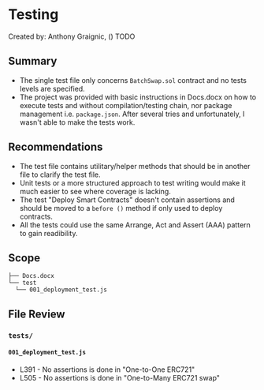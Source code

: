 # Testing

Created by: Anthony Graignic, () TODO

## Summary

- The single test file only concerns `BatchSwap.sol` contract and no tests levels are specified.
- The project was provided with basic instructions in Docs.docx on how to execute tests and without compilation/testing chain, nor package management i.e. `package.json`. After several tries and unfortunately, I wasn't able to make the tests work.

## Recommendations

- The test file contains utilitary/helper methods that should be in another file to clarify the test file.
- Unit tests or a more structured approach to test writing would make it much easier to see where coverage is lacking.
- The test "Deploy Smart Contracts" doesn't contain assertions and should be moved to a `before ()` method if only used to deploy contracts.
- All the tests could use the same Arrange, Act and Assert (AAA) pattern to gain readibility.

## Scope

```
├── Docs.docx
└── test
  └── 001_deployment_test.js
```

## File Review

### `tests/`

#### `001_deployment_test.js`

- L391 - No assertions is done in "One-to-One ERC721"
- L505 - No assertions is done in "One-to-Many ERC721 swap"
